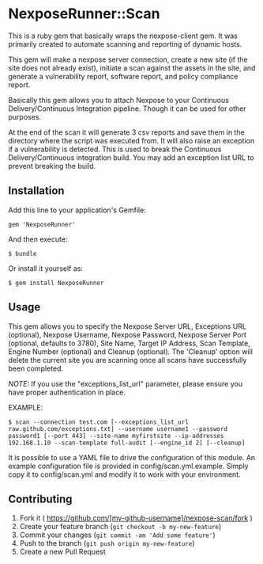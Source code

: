 # NexposeRunner::Scan

This is a ruby gem that basically wraps the nexpose-client gem. It was primarily created to automate scanning and reporting of dynamic hosts.

This gem will make a nexpose server connection, create a new site (if the site does not already exist), initiate a scan against the assets in the site, and generate a vulnerability report, software report, and policy compliance report.

Basically this gem allows you to attach Nexpose to your Continuous Delivery/Continuous Integration pipeline. Though it can be used for other purposes.

At the end of the scan it will generate 3 csv reports and save them in the directory where the script was executed from. It will also raise an exception if a vulnerability is detected. This is used to break the Continuous Delivery/Continuous integration build. You may add an exception list URL to prevent breaking the build.

## Installation

Add this line to your application's Gemfile:

    gem 'NexposeRunner'

And then execute:

    $ bundle

Or install it yourself as:

    $ gem install NexposeRunner

## Usage

This gem allows you to specify the Nexpose Server URL, Exceptions URL (optional), Nexpose Username, Nexpose Password, Nexpose Server Port (optional, defaults to 3780), Site Name, Target IP Address, Scan Template, Engine Number (optional) and Cleanup (optional). The 'Cleanup' option will delete the current site you are scanning once all scans have successfully been completed.

*NOTE:* If you use the "exceptions_list_url" parameter, please ensure you have proper authentication in place.

EXAMPLE:

    $ scan --connection test.com [--exceptions_list_url raw.github.com/exceptions.txt] --username username1 --password password1 [--port 443] --site-name myfirstsite --ip-addresses 192.168.1.10 --scan-template full-audit [--engine_id 2] [--cleanup]

It is possible to use a YAML file to drive the configuration of this module.  An example configuration file is provided in config/scan.yml.example.  Simply copy it to config/scan.yml and modify it to work with your environment.

## Contributing

1. Fork it ( https://github.com/[my-github-username]/nexpose-scan/fork )
2. Create your feature branch (`git checkout -b my-new-feature`)
3. Commit your changes (`git commit -am 'Add some feature'`)
4. Push to the branch (`git push origin my-new-feature`)
5. Create a new Pull Request

